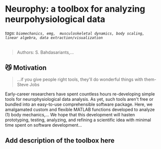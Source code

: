 # Neurophy: a toolbox for analyzing neurpohysiological data

###### tags: `biomechanics, emg,  musculoskeletal dynamics, body scaling, linear algebra, data extraction/visualization `

> Authors: S. Bahdasariants,...

## :smirk_cat: Motivation
> ...if you give people right tools, they'll do wonderful things with them- Steve Jobs

Early-career researchers have spent countless hours re-developing simple tools for neurophysiological data analysis. As yet, such tools aren't free or bundled into an easy-to-use comprehensible software package. Here, we amalgamated custom and flexible MATLAB functions developed to analyze (1) body mechanics,... We hope that this development will hasten prototyping, testing, analyzing, and refining a scientific idea with minimal time spent on software development...

## Add description of the toolbox here
